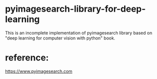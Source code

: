 # pyimagesearch-library-for-deep-learning
This is an incomplete implementation of pyimagesearch library based on "deep learning for computer vision with python" book.

# reference:
https://www.pyimagesearch.com
